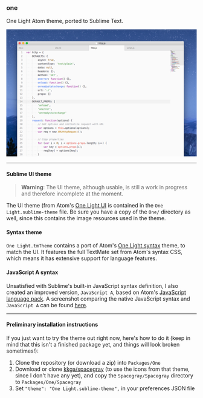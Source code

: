 ### one

One Light Atom theme, ported to Sublime Text.

![](Screenshots/Top.png)

---

#### Sublime UI theme

> **Warning**: The UI theme, although usable, is still a work in progress and therefore incomplete at the moment.

The UI theme (from Atom's [One Light UI](https://github.com/atom/one-light-ui) is contained in the `One Light.sublime-theme` file. Be sure you have a copy of the `One/` directory as well, since this contains the image resources used in the theme.

#### Syntax theme

`One Light.tmTheme` contains a port of Atom's [One Light syntax](https://github.com/atom/one-light-syntax) theme, to match the UI. It features the full TextMate set from Atom's syntax CSS, which means it has extensive support for language features.

#### JavaScript A syntax

Unsatisfied with Sublime's built-in JavaScript syntax definition, I also created an improved version, `JavaScript A`, based on Atom's [JavaScript language pack](https://github.com/atom/language-javascript). A screenshot comparing the native JavaScript syntax and `JavaScript A` can be found [here](Screenshots/JS%20Comparison.png).

---

#### Preliminary installation instructions

If you just want to try the theme out right now, here's how to do it (keep in mind that this isn't a finished package yet, and things will look broken sometimes!):

1. Clone the repository (or download a zip) into `Packages/One`
2. Download or clone [kkga/spacegray](https://github.com/kkga/spacegray) (to use the icons from that theme, since I don't have any yet), and copy the `Spacegray/Spacegray` directory to `Packages/One/Spacegray`
3. Set `"theme": "One Light.sublime-theme",` in your preferences JSON file
